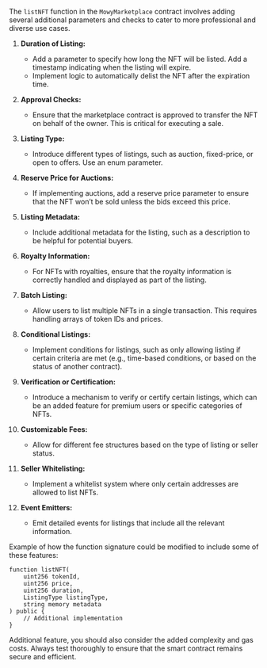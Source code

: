 The `listNFT` function in the `MowyMarketplace` contract involves adding several additional parameters and checks to cater to more professional and diverse use cases.

1. **Duration of Listing:**
   - Add a parameter to specify how long the NFT will be listed. Add a timestamp indicating when the listing will expire.
   - Implement logic to automatically delist the NFT after the expiration time.

2. **Approval Checks:**
   - Ensure that the marketplace contract is approved to transfer the NFT on behalf of the owner. This is critical for executing a sale.

3. **Listing Type:**
   - Introduce different types of listings, such as auction, fixed-price, or open to offers. Use an enum parameter.

4. **Reserve Price for Auctions:**
   - If implementing auctions, add a reserve price parameter to ensure that the NFT won’t be sold unless the bids exceed this price.

5. **Listing Metadata:**
   - Include additional metadata for the listing, such as a description to be helpful for potential buyers.

6. **Royalty Information:**
   - For NFTs with royalties, ensure that the royalty information is correctly handled and displayed as part of the listing.

7. **Batch Listing:**
   - Allow users to list multiple NFTs in a single transaction. This requires handling arrays of token IDs and prices.

8. **Conditional Listings:**
   - Implement conditions for listings, such as only allowing listing if certain criteria are met (e.g., time-based conditions, or based on the status of another contract).

9. **Verification or Certification:**
   - Introduce a mechanism to verify or certify certain listings, which can be an added feature for premium users or specific categories of NFTs.

10. **Customizable Fees:**
    - Allow for different fee structures based on the type of listing or seller status.

11. **Seller Whitelisting:**
    - Implement a whitelist system where only certain addresses are allowed to list NFTs.

12. **Event Emitters:**
    - Emit detailed events for listings that include all the relevant information.

Example of how the function signature could be modified to include some of these features:

```solidity
function listNFT(
    uint256 tokenId, 
    uint256 price, 
    uint256 duration, 
    ListingType listingType, 
    string memory metadata
) public {
    // Additional implementation
}
```

Additional feature, you should also consider the added complexity and gas costs. Always test thoroughly to ensure that the smart contract remains secure and efficient.

